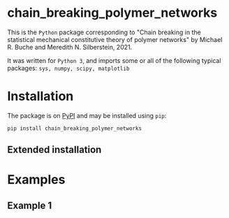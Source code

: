 # chain_breaking_polymer_networks

This is the `Python` package corresponding to "Chain breaking in the statistical mechanical constitutive theory of polymer networks" by Michael R. Buche and Meredith N. Silberstein, 2021.

It was written for `Python 3`, and imports some or all of the following typical packages: `sys, numpy, scipy, matplotlib`

# Installation

The package is on [PyPI](https://pypi.org/.../) and may be installed using `pip`:

	pip install chain_breaking_polymer_networks

## Extended installation



# Examples

## Example 1
